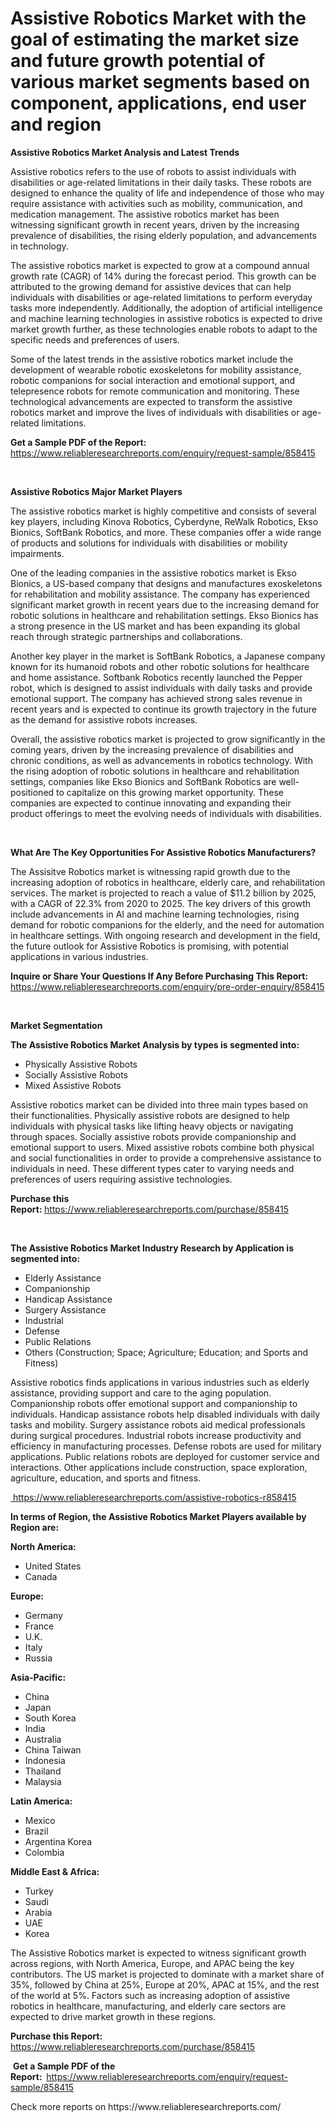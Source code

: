<p><h1>Assistive Robotics Market with the goal of estimating the market size and future growth potential of various market segments based on component, applications, end user and region</h1></p><p><strong>Assistive Robotics Market Analysis and Latest Trends</strong></p>
<p><p>Assistive robotics refers to the use of robots to assist individuals with disabilities or age-related limitations in their daily tasks. These robots are designed to enhance the quality of life and independence of those who may require assistance with activities such as mobility, communication, and medication management. The assistive robotics market has been witnessing significant growth in recent years, driven by the increasing prevalence of disabilities, the rising elderly population, and advancements in technology.</p><p>The assistive robotics market is expected to grow at a compound annual growth rate (CAGR) of 14% during the forecast period. This growth can be attributed to the growing demand for assistive devices that can help individuals with disabilities or age-related limitations to perform everyday tasks more independently. Additionally, the adoption of artificial intelligence and machine learning technologies in assistive robotics is expected to drive market growth further, as these technologies enable robots to adapt to the specific needs and preferences of users.</p><p>Some of the latest trends in the assistive robotics market include the development of wearable robotic exoskeletons for mobility assistance, robotic companions for social interaction and emotional support, and telepresence robots for remote communication and monitoring. These technological advancements are expected to transform the assistive robotics market and improve the lives of individuals with disabilities or age-related limitations.</p></p>
<p><strong>Get a Sample PDF of the Report:&nbsp;</strong> <a href="https://www.reliableresearchreports.com/enquiry/request-sample/858415">https://www.reliableresearchreports.com/enquiry/request-sample/858415</a></p>
<p>&nbsp;</p>
<p><strong>Assistive Robotics Major Market Players</strong></p>
<p><p>The assistive robotics market is highly competitive and consists of several key players, including Kinova Robotics, Cyberdyne, ReWalk Robotics, Ekso Bionics, SoftBank Robotics, and more. These companies offer a wide range of products and solutions for individuals with disabilities or mobility impairments.</p><p>One of the leading companies in the assistive robotics market is Ekso Bionics, a US-based company that designs and manufactures exoskeletons for rehabilitation and mobility assistance. The company has experienced significant market growth in recent years due to the increasing demand for robotic solutions in healthcare and rehabilitation settings. Ekso Bionics has a strong presence in the US market and has been expanding its global reach through strategic partnerships and collaborations.</p><p>Another key player in the market is SoftBank Robotics, a Japanese company known for its humanoid robots and other robotic solutions for healthcare and home assistance. Softbank Robotics recently launched the Pepper robot, which is designed to assist individuals with daily tasks and provide emotional support. The company has achieved strong sales revenue in recent years and is expected to continue its growth trajectory in the future as the demand for assistive robots increases.</p><p>Overall, the assistive robotics market is projected to grow significantly in the coming years, driven by the increasing prevalence of disabilities and chronic conditions, as well as advancements in robotics technology. With the rising adoption of robotic solutions in healthcare and rehabilitation settings, companies like Ekso Bionics and SoftBank Robotics are well-positioned to capitalize on this growing market opportunity. These companies are expected to continue innovating and expanding their product offerings to meet the evolving needs of individuals with disabilities.</p></p>
<p>&nbsp;</p>
<p><strong>What Are The Key Opportunities For Assistive Robotics Manufacturers?</strong></p>
<p><p>The Assisitve Robotics market is witnessing rapid growth due to the increasing adoption of robotics in healthcare, elderly care, and rehabilitation services. The market is projected to reach a value of $11.2 billion by 2025, with a CAGR of 22.3% from 2020 to 2025. The key drivers of this growth include advancements in AI and machine learning technologies, rising demand for robotic companions for the elderly, and the need for automation in healthcare settings. With ongoing research and development in the field, the future outlook for Assistive Robotics is promising, with potential applications in various industries.</p></p>
<p><strong>Inquire or Share Your Questions If Any Before Purchasing This Report:</strong> <a href="https://www.reliableresearchreports.com/enquiry/pre-order-enquiry/858415">https://www.reliableresearchreports.com/enquiry/pre-order-enquiry/858415</a></p>
<p>&nbsp;</p>
<p><strong>Market Segmentation</strong></p>
<p><strong>The Assistive Robotics Market Analysis by types is segmented into:</strong></p>
<p><ul><li>Physically Assistive Robots</li><li>Socially Assistive Robots</li><li>Mixed Assistive Robots</li></ul></p>
<p><p>Assistive robotics market can be divided into three main types based on their functionalities. Physically assistive robots are designed to help individuals with physical tasks like lifting heavy objects or navigating through spaces. Socially assistive robots provide companionship and emotional support to users. Mixed assistive robots combine both physical and social functionalities in order to provide a comprehensive assistance to individuals in need. These different types cater to varying needs and preferences of users requiring assistive technologies.</p></p>
<p><strong>Purchase this Report:&nbsp;</strong><a href="https://www.reliableresearchreports.com/purchase/858415">https://www.reliableresearchreports.com/purchase/858415</a></p>
<p>&nbsp;</p>
<p><strong>The Assistive Robotics Market Industry Research by Application is segmented into:</strong></p>
<p><ul><li>Elderly Assistance</li><li>Companionship</li><li>Handicap Assistance</li><li>Surgery Assistance</li><li>Industrial</li><li>Defense</li><li>Public Relations</li><li>Others (Construction; Space; Agriculture; Education; and Sports and Fitness)</li></ul></p>
<p><p>Assistive robotics finds applications in various industries such as elderly assistance, providing support and care to the aging population. Companionship robots offer emotional support and companionship to individuals. Handicap assistance robots help disabled individuals with daily tasks and mobility. Surgery assistance robots aid medical professionals during surgical procedures. Industrial robots increase productivity and efficiency in manufacturing processes. Defense robots are used for military applications. Public relations robots are deployed for customer service and interactions. Other applications include construction, space exploration, agriculture, education, and sports and fitness.</p></p>
<p><a href="https://www.reliableresearchreports.com/assistive-robotics-r858415">&nbsp;https://www.reliableresearchreports.com/assistive-robotics-r858415</a></p>
<p><strong>In terms of Region, the Assistive Robotics Market Players available by Region are:</strong></p>
<p>
    <p> <strong> North America: </strong>
        <ul>
            <li>United States</li>
            <li>Canada</li>
        </ul>
        </p> 
    <p> <strong> Europe: </strong>
        <ul>
            <li>Germany</li>
            <li>France</li>
            <li>U.K.</li>
            <li>Italy</li>
            <li>Russia</li>
        </ul>
        </p> 
    <p> <strong> Asia-Pacific: </strong>
        <ul>
            <li>China</li>
            <li>Japan</li>
            <li>South Korea</li>
            <li>India</li>
            <li>Australia</li>
            <li>China Taiwan</li>
            <li>Indonesia</li>
            <li>Thailand</li>
            <li>Malaysia</li>
        </ul>
        </p> 
    <p> <strong> Latin America: </strong>
        <ul>
            <li>Mexico</li>
            <li>Brazil</li>
            <li>Argentina Korea</li>
            <li>Colombia</li>
        </ul>
        </p> 
    <p> <strong> Middle East & Africa: </strong>
        <ul>
            <li>Turkey</li>
            <li>Saudi</li>
            <li>Arabia</li>
            <li>UAE</li>
            <li>Korea</li>
        </ul>
    </p>
    </p>
<p><p>The Assistive Robotics market is expected to witness significant growth across regions, with North America, Europe, and APAC being the key contributors. The US market is projected to dominate with a market share of 35%, followed by China at 25%, Europe at 20%, APAC at 15%, and the rest of the world at 5%. Factors such as increasing adoption of assistive robotics in healthcare, manufacturing, and elderly care sectors are expected to drive market growth in these regions.</p></p>
<p><strong>Purchase this Report: </strong><a href="https://www.reliableresearchreports.com/purchase/858415">https://www.reliableresearchreports.com/purchase/858415</a></p>
<p>&nbsp;<strong>Get a Sample PDF of the Report:&nbsp;&nbsp;</strong><a href="https://www.reliableresearchreports.com/enquiry/request-sample/858415">https://www.reliableresearchreports.com/enquiry/request-sample/858415</a></p>
<p><strong></strong></p>
<p>Check more reports on https://www.reliableresearchreports.com/</p>